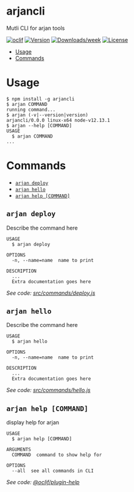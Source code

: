arjancli
========

Mutli CLI for arjan tools

[![oclif](https://img.shields.io/badge/cli-oclif-brightgreen.svg)](https://oclif.io)
[![Version](https://img.shields.io/npm/v/arjancli.svg)](https://npmjs.org/package/arjancli)
[![Downloads/week](https://img.shields.io/npm/dw/arjancli.svg)](https://npmjs.org/package/arjancli)
[![License](https://img.shields.io/npm/l/arjancli.svg)](https://github.com/arjan-tools/cli/blob/master/package.json)

<!-- toc -->
* [Usage](#usage)
* [Commands](#commands)
<!-- tocstop -->
# Usage
<!-- usage -->
```sh-session
$ npm install -g arjancli
$ arjan COMMAND
running command...
$ arjan (-v|--version|version)
arjancli/0.0.0 linux-x64 node-v12.13.1
$ arjan --help [COMMAND]
USAGE
  $ arjan COMMAND
...
```
<!-- usagestop -->
# Commands
<!-- commands -->
* [`arjan deploy`](#arjan-deploy)
* [`arjan hello`](#arjan-hello)
* [`arjan help [COMMAND]`](#arjan-help-command)

## `arjan deploy`

Describe the command here

```
USAGE
  $ arjan deploy

OPTIONS
  -n, --name=name  name to print

DESCRIPTION
  ...
  Extra documentation goes here
```

_See code: [src/commands/deploy.js](https://github.com/arjan-tools/cli/blob/v0.0.0/src/commands/deploy.js)_

## `arjan hello`

Describe the command here

```
USAGE
  $ arjan hello

OPTIONS
  -n, --name=name  name to print

DESCRIPTION
  ...
  Extra documentation goes here
```

_See code: [src/commands/hello.js](https://github.com/arjan-tools/cli/blob/v0.0.0/src/commands/hello.js)_

## `arjan help [COMMAND]`

display help for arjan

```
USAGE
  $ arjan help [COMMAND]

ARGUMENTS
  COMMAND  command to show help for

OPTIONS
  --all  see all commands in CLI
```

_See code: [@oclif/plugin-help](https://github.com/oclif/plugin-help/blob/v3.0.0/src/commands/help.ts)_
<!-- commandsstop -->
